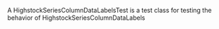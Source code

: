 A HighstockSeriesColumnDataLabelsTest is a test class for testing the behavior of HighstockSeriesColumnDataLabels